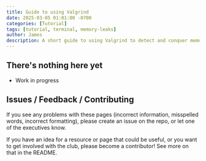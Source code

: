 ```yaml
---
title: Guide to using Valgrind 
date: 2025-03-05 01:01:00 -0700  
categories: [Tutorial]
tags: [tutorial, terminal, memory-leaks]
author: James
description: A short guide to using Valgrind to detect and conquer memory leaks
---
```


## There's nothing here yet

- Work in progress

## Issues / Feedback / Contributing

If you see any problems with these pages (incorrect information, misspelled
words, incorrect formatting), please create an issue on the repo, or let one
of the executives know.

If you have an idea for a resource or page that could be useful, or you want
to get involved with the club, please become a contributor! See more on that
in the README.
